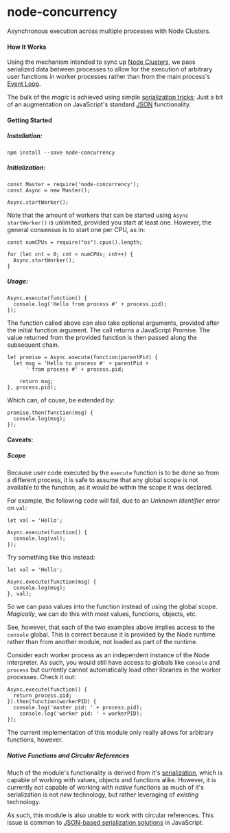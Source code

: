 # node-concurrency
Asynchronous execution across multiple processes with Node Clusters.

#### How It Works
Using the mechanism intended to sync up [Node Clusters](https://nodejs.org/api/cluster.html), we pass serialized data between processes to allow for the execution of arbitrary user functions in worker processes rather than from the main process's [Event Loop](https://nodejs.org/en/docs/guides/event-loop-timers-and-nexttick/).

The bulk of the *magic* is achieved using simple [serialization tricks](https://github.com/slackjockey/node-concurrency/blob/master/lib/message.js); Just a bit of an augmentation on JavaScript's standard [JSON](https://developer.mozilla.org/en-US/docs/Web/JavaScript/Reference/Global_Objects/JSON#Methods) functionality.

#### Getting Started
##### Installation:
```
npm install --save node-concurrency
```

##### Initialization:
```
const Master = require('node-concurrency');
const Async = new Master();

Async.startWorker();
```
Note that the amount of workers that can be started using ```Async startWorker()``` is unlimited, provided you start at least one. However, the general consensus is to start one per CPU, as in:
```
const numCPUs = require("os").cpus().length;

for (let cnt = 0; cnt < numCPUs; cnt++) {
  Async.startWorker();
}
```

##### Usage:
```
Async.execute(function() {
  console.log('Hello from process #' + process.pid);
});
```
The function called above can also take optional arguments, provided after the initial function argument. The call returns a JavaScript Promise. The value returned from the provided function is then passed along the subsequent chain.
```
let promise = Async.execute(function(parentPid) {
  let msg = 'Hello to process #' + parentPid +
      ' from process #' + process.pid;

    return msg;
}, process.pid);

```
Which can, of couse, be extended by:
```
promise.then(function(msg) {
  console.log(msg);
});
```

#### Caveats:

##### Scope
Because user code executed by the ```execute``` function is to be done so from a different process, it is safe to assume that any global scope is not available to the function, as it would be within the scope it was declared.

For example, the following code will fail, due to an *Unknown Identifier* error on ```val```:
```
let val = 'Hello';

Async.execute(function() {
  console.log(val);
});
```
Try something like this instead:
```
let val = 'Hello';

Async.execute(function(msg) {
  console.log(msg);
}, val);

```
So we can pass values into the function instead of using the global scope. *Magically*, we can do this with most values, functions, objects, etc.

See, however, that each of the two examples above implies access to the ```console``` global. This is correct because it is provided by the Node runtime rather than from another module, not loaded as part of the runtime.

Consider each worker process as an independent instance of the Node interpreter. As such, you would still have access to globals like ```console``` and ```process``` but currently cannot automatically load other libraries in the worker processes. Check it out:
```
Async.execute(function() {
  return process.pid;
}).then(function(workerPID) {
  console.log('master pid: ' + process.pid);
    console.log('worker pid: ' + workerPID);
});
```
The current implementation of this module only really allows for arbitrary functions, however.

##### Native Functions and Circular References
Much of the module's functionality is derived from it's [serialization](https://github.com/slackjockey/node-concurrency/blob/master/lib/message.js), which is capable of working with values, objects and functions alike. However, it is currently not capable of working with *native* functions as much of it's serialization is not *new* technology, but rather leveraging of *existing* technology.

As such, this module is also unable to work with circular references. This issue is common to [JSON-based serialization solutions](https://developer.mozilla.org/en-US/docs/Web/JavaScript/Reference/Errors/Cyclic_object_value) in JavaScript.



